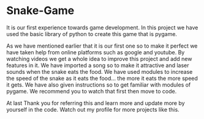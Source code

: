 # Snake-Game
It is our first experience towards game development. In this project we have used the basic library of python to create this game that is pygame.

As we have mentioned earlier that it is our first one so to make it perfect we have taken help from online platforms such as google and youtube. By watching videos we get a whole idea to improve this project and add new features in it.
We have imported a song so to make it attractive and laser sounds when the snake eats the food. 
We have used modules to increase the speed of the snake as it eats the food... the more it eats the more speed it gets.
We have also given instructions so to get familiar with modules of pygame. We recommend you to watch that first then move to code.

At last Thank you for referring this and learn more and update more by yourself in the code.
Watch out my profile for more projects like this.
